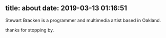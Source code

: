 title: about
date: 2019-03-13 01:16:51
---
Stewart Bracken is a programmer and multimedia artist based in Oakland.

<!-- ![](/images/min-and-me-coding-1000.jpg) -->

thanks for stopping by.
